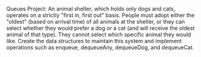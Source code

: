 Queues Project:
An animal shelter, which holds only dogs and cats, operates on a strictly
"first in, first out" basis. People must adopt either the "oldest" (based on arrival time) of
all animals at the shelter, or they can select whether they would
prefer a dog or a cat (and will receive the oldest animal of that type).
They cannot select which specific animal they would like.
Create the data structures to maintain this system and implement
operations such as enqueue, dequeueAny, dequeueDog, and dequeueCat.
